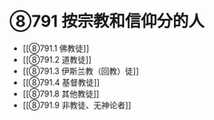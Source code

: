 # ⑧791 按宗教和信仰分的人

- [[⑧791.1 佛教徒]]
- [[⑧791.2 道教徒]]
- [[⑧791.3 伊斯兰教（回教）徒]]
- [[⑧791.4 基督教徒]]
- [[⑧791.8 其他教徒]]
- [[⑧791.9 非教徒、无神论者]]
